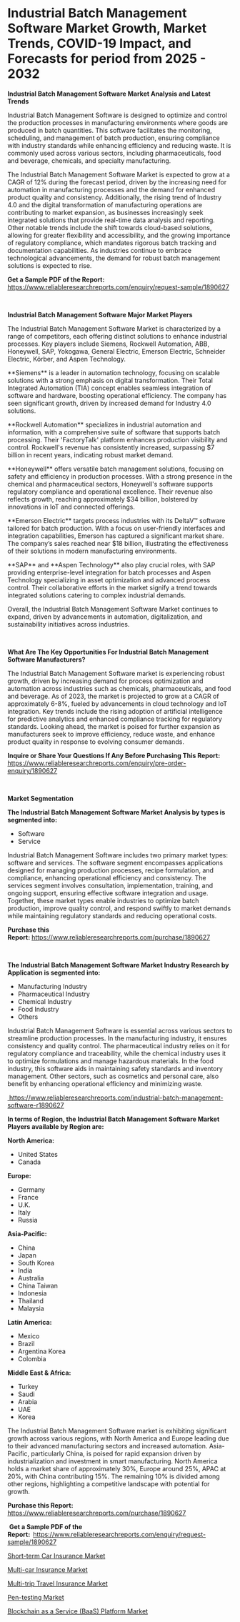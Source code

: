 <p><h1>Industrial Batch Management Software Market Growth, Market Trends, COVID-19 Impact, and Forecasts for period from 2025 - 2032</h1></p><p><strong>Industrial Batch Management Software Market Analysis and Latest Trends</strong></p>
<p><p>Industrial Batch Management Software is designed to optimize and control the production processes in manufacturing environments where goods are produced in batch quantities. This software facilitates the monitoring, scheduling, and management of batch production, ensuring compliance with industry standards while enhancing efficiency and reducing waste. It is commonly used across various sectors, including pharmaceuticals, food and beverage, chemicals, and specialty manufacturing.</p><p>The Industrial Batch Management Software Market is expected to grow at a CAGR of 12% during the forecast period, driven by the increasing need for automation in manufacturing processes and the demand for enhanced product quality and consistency. Additionally, the rising trend of Industry 4.0 and the digital transformation of manufacturing operations are contributing to market expansion, as businesses increasingly seek integrated solutions that provide real-time data analysis and reporting. Other notable trends include the shift towards cloud-based solutions, allowing for greater flexibility and accessibility, and the growing importance of regulatory compliance, which mandates rigorous batch tracking and documentation capabilities. As industries continue to embrace technological advancements, the demand for robust batch management solutions is expected to rise.</p></p>
<p><strong>Get a Sample PDF of the Report:&nbsp;</strong> <a href="https://www.reliableresearchreports.com/enquiry/request-sample/1890627?utm_campaign=2771&utm_medium=2&utm_source=Github&utm_content=ia&utm_term=11032025&utm_id=industrial-batch-management-software">https://www.reliableresearchreports.com/enquiry/request-sample/1890627</a></p>
<p>&nbsp;</p>
<p><strong>Industrial Batch Management Software Major Market Players</strong></p>
<p><p>The Industrial Batch Management Software Market is characterized by a range of competitors, each offering distinct solutions to enhance industrial processes. Key players include Siemens, Rockwell Automation, ABB, Honeywell, SAP, Yokogawa, General Electric, Emerson Electric, Schneider Electric, Körber, and Aspen Technology.</p><p>**Siemens** is a leader in automation technology, focusing on scalable solutions with a strong emphasis on digital transformation. Their Total Integrated Automation (TIA) concept enables seamless integration of software and hardware, boosting operational efficiency. The company has seen significant growth, driven by increased demand for Industry 4.0 solutions.</p><p>**Rockwell Automation** specializes in industrial automation and information, with a comprehensive suite of software that supports batch processing. Their 'FactoryTalk' platform enhances production visibility and control. Rockwell's revenue has consistently increased, surpassing $7 billion in recent years, indicating robust market demand.</p><p>**Honeywell** offers versatile batch management solutions, focusing on safety and efficiency in production processes. With a strong presence in the chemical and pharmaceutical sectors, Honeywell's software supports regulatory compliance and operational excellence. Their revenue also reflects growth, reaching approximately $34 billion, bolstered by innovations in IoT and connected offerings.</p><p>**Emerson Electric** targets process industries with its DeltaV™ software tailored for batch production. With a focus on user-friendly interfaces and integration capabilities, Emerson has captured a significant market share. The company’s sales reached near $18 billion, illustrating the effectiveness of their solutions in modern manufacturing environments.</p><p>**SAP** and **Aspen Technology** also play crucial roles, with SAP providing enterprise-level integration for batch processes and Aspen Technology specializing in asset optimization and advanced process control. Their collaborative efforts in the market signify a trend towards integrated solutions catering to complex industrial demands.</p><p>Overall, the Industrial Batch Management Software Market continues to expand, driven by advancements in automation, digitalization, and sustainability initiatives across industries.</p></p>
<p>&nbsp;</p>
<p><strong>What Are The Key Opportunities For Industrial Batch Management Software Manufacturers?</strong></p>
<p><p>The Industrial Batch Management Software market is experiencing robust growth, driven by increasing demand for process optimization and automation across industries such as chemicals, pharmaceuticals, and food and beverage. As of 2023, the market is projected to grow at a CAGR of approximately 6-8%, fueled by advancements in cloud technology and IoT integration. Key trends include the rising adoption of artificial intelligence for predictive analytics and enhanced compliance tracking for regulatory standards. Looking ahead, the market is poised for further expansion as manufacturers seek to improve efficiency, reduce waste, and enhance product quality in response to evolving consumer demands.</p></p>
<p><strong>Inquire or Share Your Questions If Any Before Purchasing This Report:</strong> <a href="https://www.reliableresearchreports.com/enquiry/pre-order-enquiry/1890627?utm_campaign=2771&utm_medium=2&utm_source=Github&utm_content=ia&utm_term=11032025&utm_id=industrial-batch-management-software">https://www.reliableresearchreports.com/enquiry/pre-order-enquiry/1890627</a></p>
<p>&nbsp;</p>
<p><strong>Market Segmentation</strong></p>
<p><strong>The Industrial Batch Management Software Market Analysis by types is segmented into:</strong></p>
<p><ul><li>Software</li><li>Service</li></ul></p>
<p><p>Industrial Batch Management Software includes two primary market types: software and services. The software segment encompasses applications designed for managing production processes, recipe formulation, and compliance, enhancing operational efficiency and consistency. The services segment involves consultation, implementation, training, and ongoing support, ensuring effective software integration and usage. Together, these market types enable industries to optimize batch production, improve quality control, and respond swiftly to market demands while maintaining regulatory standards and reducing operational costs.</p></p>
<p><strong>Purchase this Report:&nbsp;</strong><a href="https://www.reliableresearchreports.com/purchase/1890627?utm_campaign=2771&utm_medium=2&utm_source=Github&utm_content=ia&utm_term=11032025&utm_id=industrial-batch-management-software">https://www.reliableresearchreports.com/purchase/1890627</a></p>
<p>&nbsp;</p>
<p><strong>The Industrial Batch Management Software Market Industry Research by Application is segmented into:</strong></p>
<p><ul><li>Manufacturing Industry</li><li>Pharmaceutical Industry</li><li>Chemical Industry</li><li>Food Industry</li><li>Others</li></ul></p>
<p><p>Industrial Batch Management Software is essential across various sectors to streamline production processes. In the manufacturing industry, it ensures consistency and quality control. The pharmaceutical industry relies on it for regulatory compliance and traceability, while the chemical industry uses it to optimize formulations and manage hazardous materials. In the food industry, this software aids in maintaining safety standards and inventory management. Other sectors, such as cosmetics and personal care, also benefit by enhancing operational efficiency and minimizing waste.</p></p>
<p><a href="https://www.reliableresearchreports.com/industrial-batch-management-software-r1890627?utm_campaign=2771&utm_medium=2&utm_source=Github&utm_content=ia&utm_term=11032025&utm_id=industrial-batch-management-software">&nbsp;https://www.reliableresearchreports.com/industrial-batch-management-software-r1890627</a></p>
<p><strong>In terms of Region, the Industrial Batch Management Software Market Players available by Region are:</strong></p>
<p>
    <p> <strong> North America: </strong>
        <ul>
            <li>United States</li>
            <li>Canada</li>
        </ul>
        </p> 
    <p> <strong> Europe: </strong>
        <ul>
            <li>Germany</li>
            <li>France</li>
            <li>U.K.</li>
            <li>Italy</li>
            <li>Russia</li>
        </ul>
        </p> 
    <p> <strong> Asia-Pacific: </strong>
        <ul>
            <li>China</li>
            <li>Japan</li>
            <li>South Korea</li>
            <li>India</li>
            <li>Australia</li>
            <li>China Taiwan</li>
            <li>Indonesia</li>
            <li>Thailand</li>
            <li>Malaysia</li>
        </ul>
        </p> 
    <p> <strong> Latin America: </strong>
        <ul>
            <li>Mexico</li>
            <li>Brazil</li>
            <li>Argentina Korea</li>
            <li>Colombia</li>
        </ul>
        </p> 
    <p> <strong> Middle East & Africa: </strong>
        <ul>
            <li>Turkey</li>
            <li>Saudi</li>
            <li>Arabia</li>
            <li>UAE</li>
            <li>Korea</li>
        </ul>
    </p>
    </p>
<p><p>The Industrial Batch Management Software market is exhibiting significant growth across various regions, with North America and Europe leading due to their advanced manufacturing sectors and increased automation. Asia-Pacific, particularly China, is poised for rapid expansion driven by industrialization and investment in smart manufacturing. North America holds a market share of approximately 30%, Europe around 25%, APAC at 20%, with China contributing 15%. The remaining 10% is divided among other regions, highlighting a competitive landscape with potential for growth.</p></p>
<p><strong>Purchase this Report: </strong><a href="https://www.reliableresearchreports.com/purchase/1890627?utm_campaign=2771&utm_medium=2&utm_source=Github&utm_content=ia&utm_term=11032025&utm_id=industrial-batch-management-software">https://www.reliableresearchreports.com/purchase/1890627</a></p>
<p>&nbsp;<strong>Get a Sample PDF of the Report:&nbsp;&nbsp;</strong><a href="https://www.reliableresearchreports.com/enquiry/request-sample/1890627?utm_campaign=2771&utm_medium=2&utm_source=Github&utm_content=ia&utm_term=11032025&utm_id=industrial-batch-management-software">https://www.reliableresearchreports.com/enquiry/request-sample/1890627</a></p>
<p><strong></strong></p>
<p><p><a href="https://github.com/lillybosakoi/Market-Research-Report-List-1/blob/main/short-term-car-insurance-market.md?utm_campaign=2771&utm_medium=2&utm_source=Github&utm_content=ia&utm_term=11032025&utm_id=industrial-batch-management-software">Short-term Car Insurance Market</a></p><p><a href="https://github.com/joshuagarcia509/Market-Research-Report-List-1/blob/main/multi-car-insurance-market.md?utm_campaign=2771&utm_medium=2&utm_source=Github&utm_content=ia&utm_term=11032025&utm_id=industrial-batch-management-software">Multi-car Insurance Market</a></p><p><a href="https://github.com/duscarajlha/Market-Research-Report-List-1/blob/main/multi-trip-travel-insurance-market.md?utm_campaign=2771&utm_medium=2&utm_source=Github&utm_content=ia&utm_term=11032025&utm_id=industrial-batch-management-software">Multi-trip Travel Insurance Market</a></p><p><a href="https://github.com/boyertrull4r/Market-Research-Report-List-1/blob/main/pen-testing-market.md?utm_campaign=2771&utm_medium=2&utm_source=Github&utm_content=ia&utm_term=11032025&utm_id=industrial-batch-management-software">Pen-testing Market</a></p><p><a href="https://github.com/siertnamba7u/Market-Research-Report-List-1/blob/main/blockchain-as-a-service-baas-platform-market.md?utm_campaign=2771&utm_medium=2&utm_source=Github&utm_content=ia&utm_term=11032025&utm_id=industrial-batch-management-software">Blockchain as a Service (BaaS) Platform Market</a></p></p>